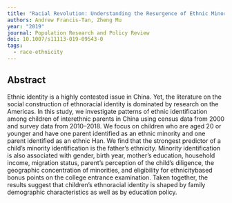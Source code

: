 ```yaml
---
title: "Racial Revolution: Understanding the Resurgence of Ethnic Minority Identity in Modern China"
authors: Andrew Francis-Tan, Zheng Mu
year: "2019"
journal: Population Research and Policy Review
doi: 10.1007/s11113-019-09543-0
tags:
  - race-ethnicity
---
```

## Abstract

Ethnic identity is a highly contested issue in China. Yet, the literature on the social construction of ethnoracial identity is dominated by research on the Americas. In this study, we investigate patterns of ethnic identification among children of interethnic parents in China using census data from 2000 and survey data from 2010–2018. We focus on children who are aged 20 or younger and have one parent identified as an ethnic minority and one parent identified as an ethnic Han. We find that the strongest predictor of a child’s minority identification is the father’s ethnicity. Minority identification is also associated with gender, birth year, mother’s education, household income, migration status, parent’s perception of the child’s diligence, the geographic concentration of minorities, and eligibility for ethnicity­based bonus points on the college entrance examination. Taken together, the results suggest that children’s ethnoracial identity is shaped by family demographic characteristics as well as by education policy.
